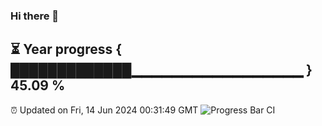 ### Hi there 👋
⏳ Year progress { █████████████▁▁▁▁▁▁▁▁▁▁▁▁▁▁▁▁▁ } 45.09 %
---
⏰ Updated on Fri, 14 Jun 2024 00:31:49 GMT
![Progress Bar CI](https://github.com/Moyi321/Moyi321/workflows/Progress%20Bar%20CI/badge.svg)
